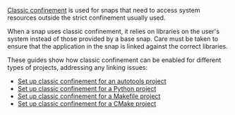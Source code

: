 [Classic confinement](/t/6233) is used for snaps that need to access system resources outside the strict confinement usually used.

When a snap uses classic confinement, it relies on libraries on the user's system instead of those provided by a base snap. Care must be taken to ensure that the application in the snap is linked against the correct libraries.

These guides show how classic confinement can be enabled for different types of projects, addressing any linking issues:

* [Set up classic confinement for an autotools project](/t/34099)
* [Set up classic confinement for a Python project](/t/34179)
* [Set up classic confinement for a Makefile project](/t/34097)
* [Set up classic confinement for a CMake project](/t/34627)